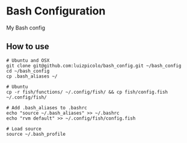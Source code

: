 # Bash Configuration

My Bash config

## How to use

    # Ubuntu and OSX
    git clone git@github.com:luizpicolo/bash_config.git ~/bash_config
    cd ~/bash_config
    cp .bash_aliases ~/

    # Ubuntu
    cp -r fish/functions/ ~/.config/fish/ && cp fish/config.fish ~/.config/fish/

    # Add .bash_aliases to .bashrc
    echo "source ~/.bash_aliases" >> ~/.bashrc
    echo "rvm default" >> ~/.config/fish/config.fish

    # Load source
    source ~/.bash_profile
